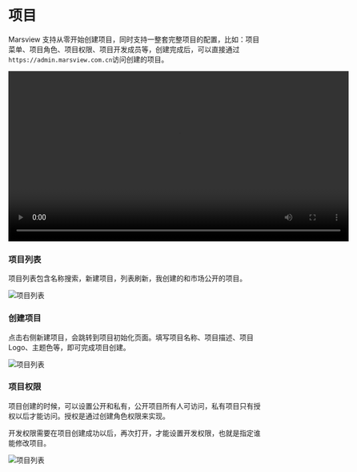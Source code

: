 # 项目

Marsview 支持从零开始创建项目，同时支持一整套完整项目的配置，比如：项目菜单、项目角色、项目权限、项目开发成员等，创建完成后，可以直接通过`https://admin.marsview.com.cn`访问创建的项目。

<video width="680" controls>  
  <source src="https://marsview.cdn.bcebos.com/vedio/project.mp4" type="video/mp4">  
  您的浏览器不支持 Video 标签。  
</video>

### 项目列表

项目列表包含名称搜索，新建项目，列表刷新，我创建的和市场公开的项目。

![项目列表](/project/project-list.png)

### 创建项目

点击右侧新建项目，会跳转到项目初始化页面。填写项目名称、项目描述、项目 Logo、主题色等，即可完成项目创建。

![项目列表](/project/config.png)

### 项目权限

项目创建的时候，可以设置公开和私有，公开项目所有人可访问，私有项目只有授权以后才能访问。授权是通过创建角色权限来实现。

开发权限需要在项目创建成功以后，再次打开，才能设置开发权限，也就是指定谁能修改项目。

![项目列表](/project/project_limit.png)
